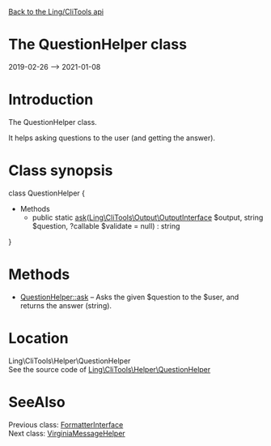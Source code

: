 [Back to the Ling/CliTools api](https://github.com/lingtalfi/CliTools/blob/master/doc/api/Ling/CliTools.md)



The QuestionHelper class
================
2019-02-26 --> 2021-01-08






Introduction
============

The QuestionHelper class.

It helps asking questions to the user (and getting the answer).



Class synopsis
==============


class <span class="pl-k">QuestionHelper</span>  {

- Methods
    - public static [ask](https://github.com/lingtalfi/CliTools/blob/master/doc/api/Ling/CliTools/Helper/QuestionHelper/ask.md)([Ling\CliTools\Output\OutputInterface](https://github.com/lingtalfi/CliTools/blob/master/doc/api/Ling/CliTools/Output/OutputInterface.md) $output, string $question, ?callable $validate = null) : string

}






Methods
==============

- [QuestionHelper::ask](https://github.com/lingtalfi/CliTools/blob/master/doc/api/Ling/CliTools/Helper/QuestionHelper/ask.md) &ndash; Asks the given $question to the $user, and returns the answer (string).





Location
=============
Ling\CliTools\Helper\QuestionHelper<br>
See the source code of [Ling\CliTools\Helper\QuestionHelper](https://github.com/lingtalfi/CliTools/blob/master/Helper/QuestionHelper.php)



SeeAlso
==============
Previous class: [FormatterInterface](https://github.com/lingtalfi/CliTools/blob/master/doc/api/Ling/CliTools/Formatter/FormatterInterface.md)<br>Next class: [VirginiaMessageHelper](https://github.com/lingtalfi/CliTools/blob/master/doc/api/Ling/CliTools/Helper/VirginiaMessageHelper.md)<br>
